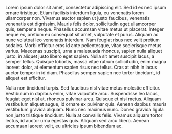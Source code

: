 Lorem ipsum dolor sit amet, consectetur adipiscing elit.
Sed id ex nec ipsum ornare tristique.
Etiam facilisis interdum ligula, eu venenatis lorem ullamcorper non.
Vivamus auctor sapien ut justo faucibus, venenatis venenatis est dignissim.
Mauris felis dolor, sollicitudin eget ullamcorper quis, semper a neque.
Phasellus accumsan vitae metus ut placerat.
Integer neque ex, pretium eu consequat sit amet, vulputate et purus.
Aliquam ac nunc volutpat leo venenatis interdum.
Nam feugiat risus nec velit pretium sodales.
Morbi efficitur eros id ante pellentesque, vitae scelerisque metus varius.
Maecenas suscipit, urna a malesuada rhoncus, sapien nulla aliquet justo, in aliquet justo libero eget sapien.
Nulla sit amet suscipit lacus, a semper tellus.
Quisque lobortis, massa vitae rutrum sollicitudin, enim magna laoreet dolor, at elementum sapien risus nec tellus.
Cras at nibh in lacus auctor tempor in id diam.
Phasellus semper sapien nec tortor tincidunt, id aliquet est efficitur.

Nulla non tincidunt turpis.
Sed faucibus nisl vitae metus molestie efficitur.
Vestibulum in dapibus enim, vitae vulputate arcu.
Suspendisse leo lacus, feugiat eget nisl at, rhoncus pulvinar arcu.
Quisque et nisi metus.
Aliquam vestibulum aliquet augue, id ornare ex pulvinar quis.
Aenean dapibus mauris vestibulum gravida aliquam.
Nunc nec maximus nunc.
Donec gravida ligula non justo tristique tincidunt.
Nulla at convallis felis.
Vivamus aliquam tortor lectus, id auctor urna egestas quis.
Aliquam sed arcu libero.
Aenean accumsan laoreet velit, eu ultricies ipsum bibendum ac.
